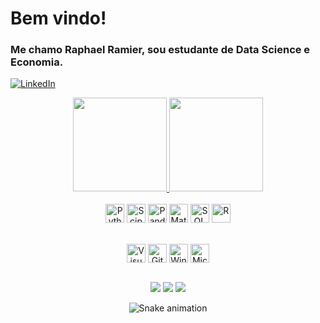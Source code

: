# Bem vindo!
### Me chamo Raphael Ramier, sou estudante de Data Science e Economia.


[![LinkedIn](https://img.shields.io/badge/linkedin-%230077B5.svg?style=for-the-badge&logo=linkedin&logoColor=white)](https://www.linkedin.com/in/raphael-ramier-a824b711a/)














<div align="center">
  <a href="https://github.com/RaphaRamier">
    <img height="150em" src="https://github-readme-stats.vercel.app/api?username=RaphaRamier&count_private=true&include_all_commits=true&show_icons=true&theme=dracula&hide_border=false&show_owner=true"/>
    <img height="150em" src="https://github-readme-stats.vercel.app/api/top-langs/?username=RaphaRamier&theme=dracula&hide_border=false&&layout=compact"/>
  </a>
</div>

<div align="center" valign="top"><br>
  <img align="center" alt="Python" height="30" width="" src="https://img.shields.io/badge/Python-14354C?style=for-the-badge&logo=python&logoColor=white)">
  <img align="center" alt="Scipy" height="30" width="" src="https://img.shields.io/badge/SciPy-%230C55A5.svg?style=for-the-badge&logo=scipy&logoColor=%white">
  <img align="center" alt="Pandas" height="30" width="" src="https://img.shields.io/badge/pandas-%23150458.svg?style=for-the-badge&logo=pandas&logoColor=white">
  <img align="center" alt="Matplotlib" height="30" width="" src="https://img.shields.io/badge/Matplotlib-%23ffffff.svg?style=for-the-badge&logo=Matplotlib&logoColor=black">
  <img align="center" alt="SQL" height="30" width="" src="https://img.shields.io/badge/MySQL-00000F?style=for-the-badge&logo=mysql&logoColor=white">
  <img align="center" alt="R" height="30" width="" src="https://img.shields.io/badge/R-276DC3?style=for-the-badge&logo=r&logoColor=white">

</div><br>

<div align="center" valign="top"><br>
  <img align="center" alt="VisualStudioCode" height="30" width="" src="https://img.shields.io/badge/-Visual%20Studio%20Code-0D1117?style=for-the-badge&logo=visual-studio-code&logoColor=007ACC&labelColor=0D1117">
  <img align="center" alt="GitHub" height="30" width="" src="https://img.shields.io/badge/-GitHub-0D1117?style=for-the-badge&logo=github&labelColor=0D1117">
  <img align="center" alt="Windows" height="30" width="" src="https://img.shields.io/badge/-Windows-0D1117?style=for-the-badge&logo=windows&labelColor=0D1117">
  <img align="center" alt="MicrosoftOffice" height="30" width="" src="https://img.shields.io/badge/-microsoft_office-0D1117?style=for-the-badge&logo=microsoft-office&labelColor=0D1117">

</div><br>

<div align="center">
  
  <a href="https://www.instagram.com/raphaelramier/" target="_blank"><img src="https://img.shields.io/badge/-Instagram-%23E4405F?style=for-the-badge&logo=instagram&logoColor=white" target="_blank"></a>
  <a href="https://www.linkedin.com/in/raphael-ramier-a824b711a/" target="_blank"><img src="https://img.shields.io/badge/-LinkedIn-%230077B5?style=for-the-badge&logo=linkedin&logoColor=white" target="_blank"></a> 
  <a href="mailto:rapharamier1@gmail.com"><img src="https://img.shields.io/badge/-Gmail-%23333?style=for-the-badge&logo=gmail&logoColor=white" target="_blank"></a>
</div>

<div align="center">

  ![Snake animation](https://github.com/danielbped/danielbped/blob/output/github-contribution-grid-snake.svg)
  
</div>

